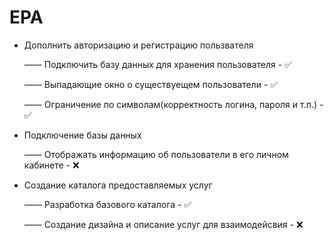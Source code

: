 # EPA

- Дополнить авторизацию и регистрацию пользвателя

  —— Подключить базу данных для хранения пользователя - ✅
  
  —— Выпадающие окно о существуещем пользователи - ✅
  
  —— Ограничение по символам(корректность логина, пароля и т.п.) - ✅
  



- Подключение базы данных

  —— Отображать информацию об пользователи в его личном кабинете - ❌


  

- Создание каталога предоставляемых услуг
  
  —— Разработка базового каталога - ✅
  
  —— Создание дизайна и описание услуг для взаимодейсвия - ❌

